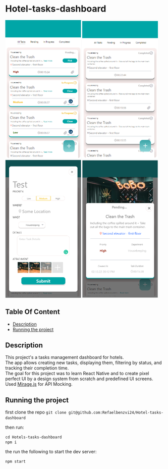 # Hotel-tasks-dashboard

<p float="left">
    <img src=".github/assets/1.png" alt="drawing" width="240"/>
    <img src=".github/assets/2.png" alt="drawing" width="240"/>
    <img src=".github/assets/3.png" alt="drawing" width="240"/>
    <img src=".github/assets/4.png" alt="drawing" width="240"/>
</p>

## Table Of Content

- [Description](#Description)
- [Running the project](#Running-the-project)

## Description

This project's a tasks management dashboard for hotels. <br/>
The app allows creating new tasks, displaying them, filtering by status, and tracking their completion time. <br/>
The goal for this project was to learn React Native and to create pixel perfect UI by a design system from scratch and
predefined UI screens. <br/>
Used [Mirage.js](https://miragejs.com/) for API Mocking.

## Running the project

first clone the repo `git clone git@github.com:Refaelbenzvi24/Hotel-tasks-dashboard`

then run:

```shell
cd Hotels-tasks-dashboard
npm i
```

the run the following to start the dev server:

```shell
npm start
```

